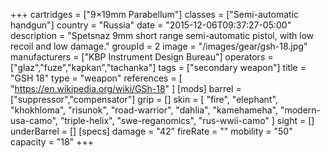 +++
cartridges = ["9×19mm Parabellum"]
classes = ["Semi-automatic handgun"]
country = "Russia"
date = "2015-12-06T09:37:27-05:00"
description = "Spetsnaz 9mm short range semi-automatic pistol, with low recoil and low damage."
groupId = 2
image = "/images/gear/gsh-18.jpg"
manufacturers = ["KBP Instrument Design Bureau"]
operators = ["glaz","fuze","kapkan","tachanka"]
tags = ["secondary weapon"]
title = "GSH 18"
type = "weapon"
references = [
  "https://en.wikipedia.org/wiki/GSh-18"
]
[mods]
  barrel = ["suppressor","compensator"]
  grip = []
  skin = [
    "fire",
    "elephant",
    "khokhloma",
    "risunok",
    "road-warrior",
    "dahlia",
    "kamehameha",
    "modern-usa-camo",
    "triple-helix",
    "swe-reganomics",
    "rus-wwii-camo"
  ]
  sight = []
  underBarrel = []
[specs]
  damage = "42"
  fireRate = ""
  mobility = "50"
  capacity = "18"
+++
